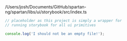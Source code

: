 /Users/josh/Documents/GitHub/spartan-ng/spartan/libs/ui/storybook/src/index.ts
```typescript
// placeholder as this project is simply a wrapper for
// running storybook for all ui primitives

console.log('I should not be an empty file!');

```

